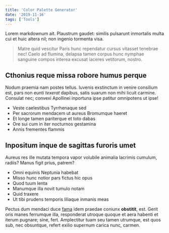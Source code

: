 ```yaml
---
title: 'Color Palette Generator'
date: '2019-11-16'
tags: ['Tools']
---
```


Lorem markdownum ait. Plaustrum gaudet: similis pulsarunt inmortalis multa cui et huic altera nil; non ingenio tormenta visa.

> Matre quid vescitur Paris hunc rependatur cursus vitasset tenebrae nec! Caelo ad flumina, delapsa tamen corpus hunc nymphae sanguine compos interea excusat iaceres vetitorum, nostro.

## Cthonius reque missa robore humus perque

Nodum praemia nam postes tellus. Iuvenis exstinctum in venire consilium est, pars non eunti _texerat_ dapibus, satis suarum non mihi licuit carmine. Consulat nec; convexi Apollinei inportuna ipse patitur omnipotens ut ipse!

- Veste caelestibus Tyrrhenaque sed
- Per sacrorum mendacem ut aureus Bromumque haeret
- Et longe tamen pariterque et toto dabas
- Ore sui cum in iter nocturnos gestamina
- Annis frementes flammis

## Inpositum inque de sagittas furoris umet

Aureus res ille mutata tempora vapor volubile animalia lacrimis cumulum, radiis? Manus figit prius, patrem?

- Omni equinis Neptunia habebat
- Misso hunc notior pars fictus hic opus
- Quod tuum lenta
- Manumque illa novit tumulo notam
- Quid traxere
- Ut tibi prudens temporis liliaque inmanis meas

Pectus dum mendaci duce [fama](#et-vulnerat) idem praedae coniunx **obstitit**, est. Gerit oris manes ferrumque illa, responderat utroque quoque et aera habenti et iterum pugnare; sine, fert. Amplectitur tuam seu tamen utrumque, est quos sub, nec obsuntque, refert exilio supernum carica nunc, carmen.
